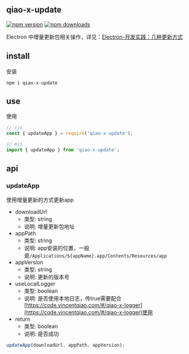 ## qiao-x-update

[![npm version](https://img.shields.io/npm/v/qiao-x-update.svg?style=flat-square)](https://www.npmjs.org/package/qiao-x-update)
[![npm downloads](https://img.shields.io/npm/dm/qiao-x-update.svg?style=flat-square)](https://npm-stat.com/charts.html?package=qiao-x-update)

Electron 中增量更新包相关操作，详见：[Electron-开发实践：几种更新方式](https://blog.vincentqiao.com/electron-update)

## install

安装

```shell
npm i qiao-x-update
```

## use

使用

```javascript
// cjs
const { updateApp } = require('qiao-x-update');

// mjs
import { updateApp } from 'qiao-x-update';
```

## api

### updateApp

使用增量更新的方式更新app

- downloadUrl
  - 类型: string
  - 说明: 增量更新包地址
- appPath
  - 类型: string
  - 说明: app安装的位置，一般是`/Applications/${appName}.app/Contents/Resources/app`
- appVersion
  - 类型: string
  - 说明: 更新的版本号
- useLocalLogger
  - 类型: boolean
  - 说明: 是否使用本地日志，传true需要配合[https://code.vincentqiao.com/#/qiao-x-logger](https://code.vincentqiao.com/#/qiao-x-logger)使用
- return
  - 类型: boolean
  - 说明: 是否成功

```javascript
updateApp(downloadUrl, appPath, appVersion);
```
